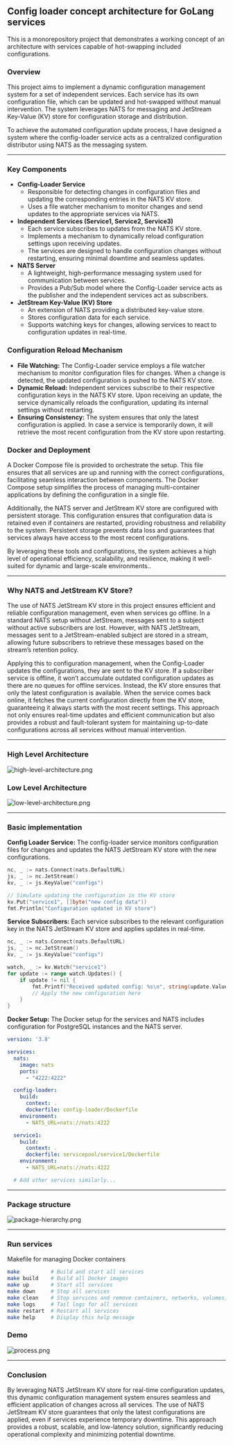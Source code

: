 ## Config loader concept architecture for GoLang services

This is a monorepository project that demonstrates a working concept of an architecture with services capable of hot-swapping included configurations.

### Overview
This project aims to implement a dynamic configuration management system for a set of independent services. Each service has its own configuration file, which can be updated and hot-swapped without manual intervention. The system leverages NATS for messaging and JetStream Key-Value (KV) store for configuration storage and distribution.

To achieve the automated configuration update process, I have designed a system where the config-loader service acts as a centralized configuration distributor using NATS as the messaging system.
___

### Key Components
*	**Config-Loader Service**
    - Responsible for detecting changes in configuration files and updating the corresponding entries in the NATS KV store.
    - Uses a file watcher mechanism to monitor changes and send updates to the appropriate services via NATS.
* **Independent Services (Service1, Service2, Service3)**
    - Each service subscribes to updates from the NATS KV store.
    - Implements a mechanism to dynamically reload configuration settings upon receiving updates.
    - The services are designed to handle configuration changes without restarting, ensuring minimal downtime and seamless updates.
* **NATS Server**
    - A lightweight, high-performance messaging system used for communication between services.
    - Provides a Pub/Sub model where the Config-Loader service acts as the publisher and the independent services act as subscribers.
* **JetStream Key-Value (KV) Store**
    - An extension of NATS providing a distributed key-value store.
    - Stores configuration data for each service.
    - Supports watching keys for changes, allowing services to react to configuration updates in real-time.

### Configuration Reload Mechanism
- **File Watching:** The Config-Loader service employs a file watcher mechanism to monitor configuration files for changes. When a change is detected, the updated configuration is pushed to the NATS KV store.
- **Dynamic Reload:** Independent services subscribe to their respective configuration keys in the NATS KV store. Upon receiving an update, the service dynamically reloads the configuration, updating its internal settings without restarting.
- **Ensuring Consistency:** The system ensures that only the latest configuration is applied. In case a service is temporarily down, it will retrieve the most recent configuration from the KV store upon restarting.

### Docker and Deployment
A Docker Compose file is provided to orchestrate the setup. This file ensures that all services are up and running with the correct configurations, facilitating seamless interaction between components. The Docker Compose setup simplifies the process of managing multi-container applications by defining the configuration in a single file.

Additionally, the NATS server and JetStream KV store are configured with persistent storage. This configuration ensures that configuration data is retained even if containers are restarted, providing robustness and reliability to the system. Persistent storage prevents data loss and guarantees that services always have access to the most recent configurations.

By leveraging these tools and configurations, the system achieves a high level of operational efficiency, scalability, and resilience, making it well-suited for dynamic and large-scale environments..
___

### Why NATS and JetStream KV Store?
The use of NATS JetStream KV store in this project ensures efficient and reliable configuration management, even when services go offline. In a standard NATS setup without JetStream, messages sent to a subject without active subscribers are lost. However, with NATS JetStream, messages sent to a JetStream-enabled subject are stored in a stream, allowing future subscribers to retrieve these messages based on the stream’s retention policy.

Applying this to configuration management, when the Config-Loader updates the configurations, they are sent to the KV store. If a subscriber service is offline, it won’t accumulate outdated configuration updates as there are no queues for offline services. Instead, the KV store ensures that only the latest configuration is available. When the service comes back online, it fetches the current configuration directly from the KV store, guaranteeing it always starts with the most recent settings. This approach not only ensures real-time updates and efficient communication but also provides a robust and fault-tolerant system for maintaining up-to-date configurations across all services without manual intervention.
___

### High Level Architecture
![high-level-architecture.png](high-level-architecture.png)

### Low Level Architecture
![low-level-architecture.png](low-level-architecture.png)
___
### Basic implementation
**Config Loader Service:** The config-loader service monitors configuration files for changes and updates the NATS JetStream KV store with the new configurations.
```go
nc, _ := nats.Connect(nats.DefaultURL)
js, _ := nc.JetStream()
kv, _ := js.KeyValue("configs")

// Simulate updating the configuration in the KV store
kv.Put("service1", []byte("new config data"))
fmt.Println("Configuration updated in KV store")
```

**Service Subscribers:** Each service subscribes to the relevant configuration key in the NATS JetStream KV store and applies updates in real-time.
```go
nc, _ := nats.Connect(nats.DefaultURL)
js, _ := nc.JetStream()
kv, _ := js.KeyValue("configs")

watch, _ := kv.Watch("service1")
for update := range watch.Updates() {
    if update != nil {
        fmt.Printf("Received updated config: %s\n", string(update.Value()))
        // Apply the new configuration here
    }
}
```
**Docker Setup:** The Docker setup for the services and NATS includes configuration for PostgreSQL instances and the NATS server.
```yaml
version: '3.8'

services:
  nats:
    image: nats
    ports:
      - "4222:4222"

  config-loader:
    build:
      context: .
      dockerfile: config-loader/Dockerfile
    environment:
      - NATS_URL=nats://nats:4222

  service1:
    build:
      context: .
      dockerfile: servicepool/service1/Dockerfile
    environment:
      - NATS_URL=nats://nats:4222

  # Add other services similarly...
```
___
### Package structure
![package-hierarchy.png](package-hierarchy.png)
___
### Run services
Makefile for managing Docker containers

```bash
make          # Build and start all services
make build    # Build all Docker images
make up       # Start all services
make down     # Stop all services
make clean    # Stop services and remove containers, networks, volumes, and images
make logs     # Tail logs for all services
make restart  # Restart all services
make help     # Display this help message
```

### Demo
![process.png](process.png)

___
### Conclusion

By leveraging NATS JetStream KV store for real-time configuration updates, this dynamic configuration management system ensures seamless and efficient application of changes across all services. The use of NATS JetStream KV store guarantees that only the latest configurations are applied, even if services experience temporary downtime. This approach provides a robust, scalable, and low-latency solution, significantly reducing operational complexity and minimizing potential downtime.
